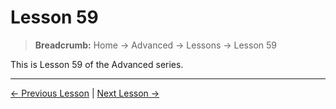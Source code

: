 # Lesson 59

> **Breadcrumb:** Home → Advanced → Lessons → Lesson 59

This is Lesson 59 of the Advanced series.

---

[← Previous Lesson](lesson_58.md) | [Next Lesson →](lesson_60.md)
